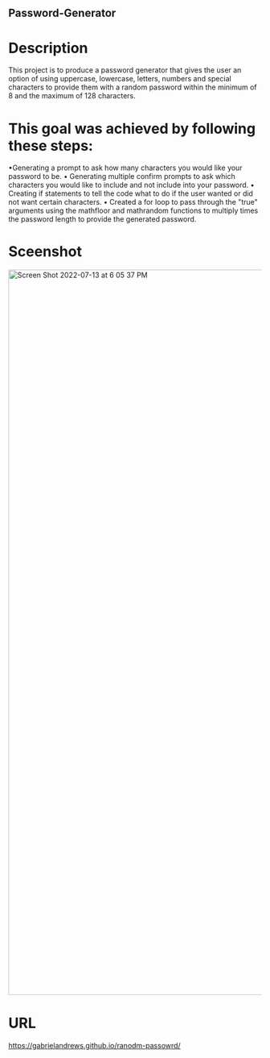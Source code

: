 ## Password-Generator
# Description
This project is to produce a password generator that gives the user an option of using uppercase, lowercase, letters, numbers and special characters to provide them with a random password within the minimum of 8 and the maximum of 128 characters.

# This goal was achieved by following these steps:
•Generating a prompt to ask how many characters you would like your password to be.
• Generating multiple confirm prompts to ask which characters you would like to include and not include into your password.
• Creating if statements to tell the code what to do if the user wanted or did not want certain characters.
• Created a for loop to pass through the "true" arguments using the mathfloor and mathrandom functions to multiply times the password length to provide the generated password.

# Sceenshot
<img width="1440" alt="Screen Shot 2022-07-13 at 6 05 37 PM" src="https://user-images.githubusercontent.com/91432905/178844976-8ad874e3-ac93-4388-8535-23fc7e0a17a8.png">


# URL
https://gabrielandrews.github.io/ranodm-passowrd/
